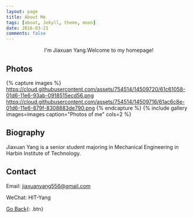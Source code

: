 ```yaml
---
layout: page
title: About Me
tags: [about, Jekyll, theme, moon]
date: 2016-03-21
comments: false
---
```

    
<center>I'm Jiaxuan Yang.Welcome to my homepage!</center>

## Photos

{% capture images %}
    https://cloud.githubusercontent.com/assets/754514/14509720/61c61058-01d6-11e6-93ab-0918515ecd56.png
    https://cloud.githubusercontent.com/assets/754514/14509716/61ac6c8e-01d6-11e6-879f-8308883de790.png
{% endcapture %}
{% include gallery images=images caption="Photos of me" cols=2 %}

## Biography

Jiaxuan Yang is a senior student majoring in Mechanical Engineering in Harbin Institute of Technology.

## Contact

Email: jiaxuanyang556@gmail.com

WeChat: HIT-Yang
      
[Go Back](https://jiaxuanyang520.github.io){: .btn}
